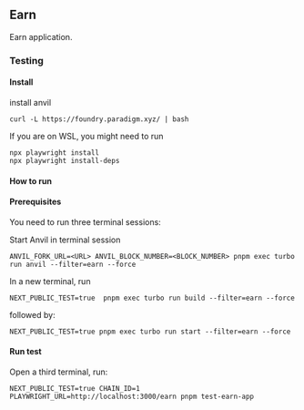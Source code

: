 ## Earn

Earn application.

### Testing

#### Install

install anvil

```
curl -L https://foundry.paradigm.xyz/ | bash
```

If you are on WSL, you might need to run

```
npx playwright install
npx playwright install-deps
```

#### How to run

#### Prerequisites

You need to run three terminal sessions:

Start Anvil in terminal session

```
ANVIL_FORK_URL=<URL> ANVIL_BLOCK_NUMBER=<BLOCK_NUMBER> pnpm exec turbo run anvil --filter=earn --force
```

In a new terminal, run

```
NEXT_PUBLIC_TEST=true  pnpm exec turbo run build --filter=earn --force
```

followed by:

```
NEXT_PUBLIC_TEST=true pnpm exec turbo run start --filter=earn --force
```

#### Run test

Open a third terminal, run:

```
NEXT_PUBLIC_TEST=true CHAIN_ID=1 PLAYWRIGHT_URL=http://localhost:3000/earn pnpm test-earn-app
```
